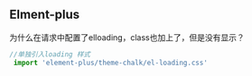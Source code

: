 ## Elment-plus

为什么在请求中配置了elloading，class也加上了，但是没有显示？
```ts
//单独引入loading 样式
 import 'element-plus/theme-chalk/el-loading.css'
```
